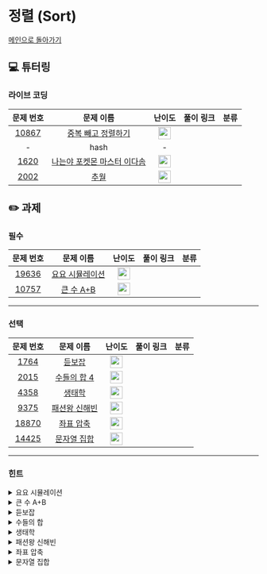 # 정렬 (Sort)

[메인으로 돌아가기](https://github.com/Altu-Bitu/Notice)

## 💻 튜터링

### 라이브 코딩

|문제 번호|문제 이름|난이도|풀이 링크|분류|
| :-----: | :-----: | :-----: | :-----: | :-----: |
|<a href="https://www.acmicpc.net/problem/10867" target="_blank">10867</a>|<a href="https://www.acmicpc.net/problem/10867" target="_blank">중복 빼고 정렬하기</a>|<img height="25px" width="25px" src="https://static.solved.ac/tier_small/6.svg"/>|  ||
|-|hash|-|  ||
|<a href="https://www.acmicpc.net/problem/1620" target="_blank">1620</a>|<a href="https://www.acmicpc.net/problem/1620" target="_blank">나는야 포켓몬 마스터 이다솜</a>|<img height="25px" width="25px" src="https://static.solved.ac/tier_small/7.svg"/>|  ||
|<a href="https://www.acmicpc.net/problem/2002" target="_blank">2002</a>|<a href="https://www.acmicpc.net/problem/2002" target="_blank">추월</a>|<img height="25px" width="25px" src="https://static.solved.ac/tier_small/10.svg"/>|  ||


## ✏️ 과제

### 필수

|문제 번호|문제 이름|난이도|풀이 링크|분류|
| :-----: | :-----: | :-----: | :-----: | :-----: |
|<a href="https://www.acmicpc.net/problem/19636" target="_blank">19636</a>|<a href="https://www.acmicpc.net/problem/19636" target="_blank">요요 시뮬레이션 </a>|<img height="25px" width="25px" src="https://static.solved.ac/tier_small/6.svg"/>|  ||
|<a href="https://www.acmicpc.net/problem/10757" target="_blank">10757</a>|<a href="https://www.acmicpc.net/problem/10757" target="_blank">큰 수 A+B</a>|<img height="25px" width="25px" src="https://static.solved.ac/tier_small/1.svg"/>|  ||


---

### 선택

|문제 번호|문제 이름|난이도|풀이 링크|분류|
| :-----: | :-----: | :-----: | :-----: | :-----: |
|<a href="https://www.acmicpc.net/problem/1764" target="_blank">1764</a>|<a href="https://www.acmicpc.net/problem/1764" target="_blank">듣보잡</a>|<img height="25px" width="25px" src="https://static.solved.ac/tier_small/7.svg"/>|  ||
|<a href="https://www.acmicpc.net/problem/2015" target="_blank">2015</a>|<a href="https://www.acmicpc.net/problem/2015" target="_blank">수들의 합 4</a>|<img height="25px" width="25px" src="https://static.solved.ac/tier_small/11.svg"/>|  ||
|<a href="https://www.acmicpc.net/problem/4358" target="_blank">4358</a>|<a href="https://www.acmicpc.net/problem/4358" target="_blank">생태학</a>|<img height="25px" width="25px" src="https://static.solved.ac/tier_small/11.svg"/>|  ||
|<a href="https://www.acmicpc.net/problem/9375" target="_blank">9375</a>|<a href="https://www.acmicpc.net/problem/9375" target="_blank">패션왕 신해빈</a>|<img height="25px" width="25px" src="https://static.solved.ac/tier_small/8.svg"/>|  ||
|<a href="https://www.acmicpc.net/problem/18870" target="_blank">18870</a>|<a href="https://www.acmicpc.net/problem/18870" target="_blank">좌표 압축</a>|<img height="25px" width="25px" src="https://static.solved.ac/tier_small/9.svg"/>|  ||
|<a href="https://www.acmicpc.net/problem/14425" target="_blank">14425</a>|<a href="https://www.acmicpc.net/problem/14425" target="_blank">문자열 집합</a>|<img height="25px" width="25px" src="https://static.solved.ac/tier_small/8.svg"/>|  ||


---

### 힌트

<details>
<summary>요요 시뮬레이션</summary>
<div markdown="1">
&nbsp;&nbsp;&nbsp;&nbsp;문제를 꼼꼼히 읽어보며 필요한 연산이 무엇인지 찾아보아요! c++ 에서 음수의 나눗셈을 어떻게 처리하는지도 알아봐야 할 것 같아요.
</div>
</details>

<details>
<summary>큰 수 A+B</summary>
<div markdown="1">
&nbsp;&nbsp;&nbsp;&nbsp;그냥 더하기엔 숫자가 너무 커요. 손 풀이로 덧셈하는 과정을 생각해보세요! 이 과정을 배열을 사용하여 구현할 수 있지 않을까요?
</div>
</details>

<details>
<summary>듣보잡</summary>
<div markdown="1">
&nbsp;&nbsp;&nbsp;&nbsp;Search에 최적화된 컨테이너
</div>
</details>

<details>
<summary>수들의 합</summary>
<div markdown="1">
&nbsp;&nbsp;&nbsp;&nbsp;부분합을 구하는 공식을 알아보세요. 공식을 어떻게 활용해야 부분합이 k가 되는 경우의 수를 빠르게 찾을 수 있을까요? 등식은 이항이 가능하죠!
</div>
</details>

<details>
<summary>생태학</summary>
<div markdown="1">
&nbsp;&nbsp;&nbsp;&nbsp;getline, EOF, 부동소수점에 대해 알아보세요
</div>
</details>

<details>
<summary>패션왕 신해빈</summary>
<div markdown="1">
&nbsp;&nbsp;&nbsp;&nbsp;어떤 옷을 입을지 알 필요는 없을 것 같아요
</div>
</details>

<details>
<summary>좌표 압축</summary>
<div markdown="1">
&nbsp;&nbsp;&nbsp;&nbsp;시간이 부족하신가요? <a href="https://www.acmicpc.net/problem/15552" target="_blank">15552번</a>이 도움될지도 모르겠어요. 만약 set으로 문제를 풀고 있다면, BST와 같은 방식으로 데이터를 찾는 함수를 구현해보는건 어떨까요? 이건 아직 다루지 않은 부분이므로 튜터에게 요청하면 해당 부분 코드를 드릴게요
</div>
</details>

<details>
<summary>문자열 집합</summary>
<div markdown="1">
&nbsp;&nbsp;&nbsp;&nbsp;set은 검색, 삽입, 삭제가 가능하다 했었죠?
</div>
</details>
